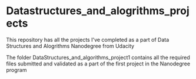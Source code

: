 # Datastructures_and_alogrithms_projects
This repository has all the projects I've completed as a part of Data Structures and Alogrithms Nanodegree from Udacity

The folder DataStructures_and_algorithms_project1 contains all the required files submitted and validated as a part of the first project in the Nanodegree program
